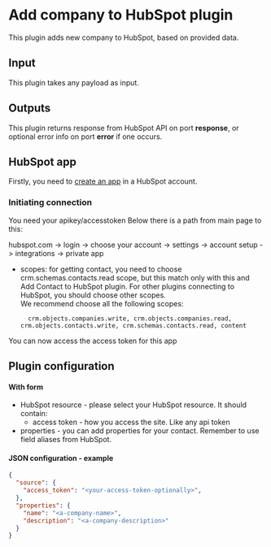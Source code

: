 # Add company to HubSpot plugin

This plugin adds new company to HubSpot, based on provided data.

## Input

This plugin takes any payload as input.

## Outputs

This plugin returns response from HubSpot API on port **response**, or optional
error info on port **error** if one occurs.

## HubSpot app
Firstly, you need to [create an app](https://developers.hubspot.com/docs/api/private-apps#create-a-private-app) in 
a HubSpot account.

### Initiating  connection
You need your apikey/accesstoken 
Below there is a path from main page to this:

hubspot.com -> login -> choose your account -> settings -> account setup -> integrations -> private app

  
* scopes: for getting contact, you need to choose crm.schemas.contacts.read scope, but this match only with this 
  and Add Contact to HubSpot plugin. For other plugins connecting to HubSpot, you should choose other scopes.   
  We recommend choose all the following scopes: 
  
        crm.objects.companies.write, crm.objects.companies.read, crm.objects.contacts.write, crm.schemas.contacts.read, content

You can now access the access token for this app


## Plugin configuration

#### With form
* HubSpot resource - please select your HubSpot resource. It should contain: 
  * access token - how you access the site. Like any api token
* properties - you can add properties for your contact. Remember to use field aliases from HubSpot.

#### JSON configuration - example

```json
{
  "source": {
    "access_token": "<your-access-token-optionally>",
  },
  "properties": {
    "name": "<a-company-name>",
    "description": "<a-company-description>"
  }
}
```
